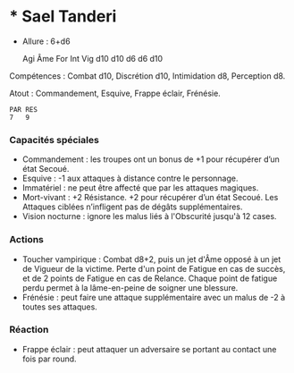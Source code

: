 # * Sael Tanderi

- Allure : 6+d6

    Agi	Âme	For	Int	Vig
	d10	d10	d6	d6	d10

Compétences : Combat d10, Discrétion d10, Intimidation d8, Perception d8.

Atout : Commandement, Esquive, Frappe éclair, Frénésie.

	PAR	RES
	7	9

### Capacités spéciales
- Commandement : les troupes ont un bonus de +1 pour récupérer d’un état Secoué.
- Esquive : -1 aux attaques à distance contre le personnage.
- Immatériel : ne peut être affecté que par les attaques magiques.
- Mort-vivant : +2 Résistance. +2 pour récupérer d’un état Secoué. Les Attaques ciblées n’infligent pas de dégâts supplémentaires.
- Vision nocturne : ignore les malus liés à l'Obscurité jusqu'à 12 cases.

### Actions
- Toucher vampirique : Combat d8+2, puis un jet d'Âme opposé à un jet de Vigueur de la victime. Perte d'un point de Fatigue en cas de succès, et de 2 points de Fatigue en cas de Relance. Chaque point de fatigue perdu permet à la lâme-en-peine de soigner une blessure.
- Frénésie : peut faire une attaque supplémentaire avec un malus de -2 à toutes ses attaques.

### Réaction
- Frappe éclair : peut attaquer un adversaire se portant au contact une fois par round.
